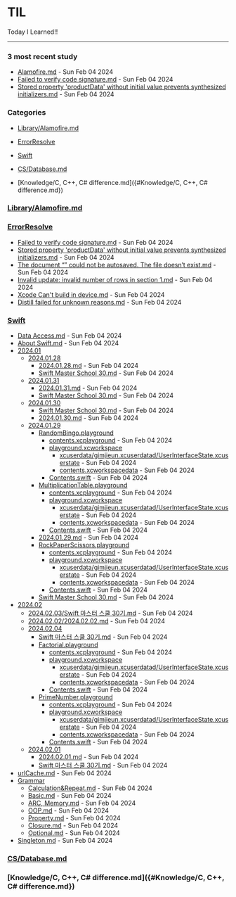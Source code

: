 # TIL
Today I Learned!!

---

### 3 most recent study
- [Alamofire.md](Alamofire.md) - Sun Feb 04 2024
- [Failed to verify code signature.md](Failed_to_verify_code_signature.md) - Sun Feb 04 2024
- [Stored property 'productData' without initial value prevents synthesized initializers.md](Stored_property_'productData'_without_initial_value_prevents_synthesized_initializers.md) - Sun Feb 04 2024

### Categories
- [Library/Alamofire.md]({#Library/Alamofire.md})

- [ErrorResolve]({#ErrorResolve})

- [Swift]({#Swift})

- [CS/Database.md]({#CS/Database.md})

- [Knowledge/C, C++, C# difference.md]({#Knowledge/C, C++, C# difference.md})

### [Library/Alamofire.md]({#Library/Alamofire.md})

### [ErrorResolve]({#ErrorResolve})
- [Failed to verify code signature.md]("./ErrorResolve/Failed_to_verify_code_signature.md") - Sun Feb 04 2024
- [Stored property 'productData' without initial value prevents synthesized initializers.md]("./ErrorResolve/Stored_property_'productData'_without_initial_value_prevents_synthesized_initializers.md") - Sun Feb 04 2024
- [The document “” could not be autosaved. The file doesn’t exist.md]("./ErrorResolve/The_document_“”_could_not_be_autosaved._The_file_doesn’t_exist.md") - Sun Feb 04 2024
- [Invalid update: invalid number of rows in section 1.md]("./ErrorResolve/Invalid_update:_invalid_number_of_rows_in_section_1.md") - Sun Feb 04 2024
- [Xcode Can't build in device.md]("./ErrorResolve/Xcode_Can't_build_in_device.md") - Sun Feb 04 2024
- [Distill failed for unknown reasons.md]("./ErrorResolve/Distill_failed_for_unknown_reasons.md") - Sun Feb 04 2024

### [Swift]({#Swift})
- [Data Access.md]("./Swift/Data_Access.md") - Sun Feb 04 2024
- [About Swift.md]("./Swift/About_Swift.md") - Sun Feb 04 2024
- [2024.01]("./Swift/2024.01")
  - [2024.01.28]("./Swift/2024.01/2024.01.28")
    - [2024.01.28.md]("./Swift/2024.01/2024.01.28/2024.01.28.md") - Sun Feb 04 2024
    - [Swift Master School 30.md]("./Swift/2024.01/2024.01.28/Swift_Master_School_30.md") - Sun Feb 04 2024
  - [2024.01.31]("./Swift/2024.01/2024.01.31")
    - [2024.01.31.md]("./Swift/2024.01/2024.01.31/2024.01.31.md") - Sun Feb 04 2024
    - [Swift Master School 30.md]("./Swift/2024.01/2024.01.31/Swift_Master_School_30.md") - Sun Feb 04 2024
  - [2024.01.30]("./Swift/2024.01/2024.01.30")
    - [Swift Master School 30.md]("./Swift/2024.01/2024.01.30/Swift_Master_School_30.md") - Sun Feb 04 2024
    - [2024.01.30.md]("./Swift/2024.01/2024.01.30/2024.01.30.md") - Sun Feb 04 2024
  - [2024.01.29]("./Swift/2024.01/2024.01.29")
    - [RandomBingo.playground]("./Swift/2024.01/2024.01.29/RandomBingo.playground")
      - [contents.xcplayground]("./Swift/2024.01/2024.01.29/RandomBingo.playground/contents.xcplayground") - Sun Feb 04 2024
      - [playground.xcworkspace]("./Swift/2024.01/2024.01.29/RandomBingo.playground/playground.xcworkspace")
        - [xcuserdata/gimjieun.xcuserdatad/UserInterfaceState.xcuserstate]("./Swift/2024.01/2024.01.29/RandomBingo.playground/playground.xcworkspace/xcuserdata/gimjieun.xcuserdatad/UserInterfaceState.xcuserstate") - Sun Feb 04 2024
        - [contents.xcworkspacedata]("./Swift/2024.01/2024.01.29/RandomBingo.playground/playground.xcworkspace/contents.xcworkspacedata") - Sun Feb 04 2024
      - [Contents.swift]("./Swift/2024.01/2024.01.29/RandomBingo.playground/Contents.swift") - Sun Feb 04 2024
    - [MultiplicationTable.playground]("./Swift/2024.01/2024.01.29/MultiplicationTable.playground")
      - [contents.xcplayground]("./Swift/2024.01/2024.01.29/MultiplicationTable.playground/contents.xcplayground") - Sun Feb 04 2024
      - [playground.xcworkspace]("./Swift/2024.01/2024.01.29/MultiplicationTable.playground/playground.xcworkspace")
        - [xcuserdata/gimjieun.xcuserdatad/UserInterfaceState.xcuserstate]("./Swift/2024.01/2024.01.29/MultiplicationTable.playground/playground.xcworkspace/xcuserdata/gimjieun.xcuserdatad/UserInterfaceState.xcuserstate") - Sun Feb 04 2024
        - [contents.xcworkspacedata]("./Swift/2024.01/2024.01.29/MultiplicationTable.playground/playground.xcworkspace/contents.xcworkspacedata") - Sun Feb 04 2024
      - [Contents.swift]("./Swift/2024.01/2024.01.29/MultiplicationTable.playground/Contents.swift") - Sun Feb 04 2024
    - [2024.01.29.md]("./Swift/2024.01/2024.01.29/2024.01.29.md") - Sun Feb 04 2024
    - [RockPaperScissors.playground]("./Swift/2024.01/2024.01.29/RockPaperScissors.playground")
      - [contents.xcplayground]("./Swift/2024.01/2024.01.29/RockPaperScissors.playground/contents.xcplayground") - Sun Feb 04 2024
      - [playground.xcworkspace]("./Swift/2024.01/2024.01.29/RockPaperScissors.playground/playground.xcworkspace")
        - [xcuserdata/gimjieun.xcuserdatad/UserInterfaceState.xcuserstate]("./Swift/2024.01/2024.01.29/RockPaperScissors.playground/playground.xcworkspace/xcuserdata/gimjieun.xcuserdatad/UserInterfaceState.xcuserstate") - Sun Feb 04 2024
        - [contents.xcworkspacedata]("./Swift/2024.01/2024.01.29/RockPaperScissors.playground/playground.xcworkspace/contents.xcworkspacedata") - Sun Feb 04 2024
      - [Contents.swift]("./Swift/2024.01/2024.01.29/RockPaperScissors.playground/Contents.swift") - Sun Feb 04 2024
    - [Swift Master School 30.md]("./Swift/2024.01/2024.01.29/Swift_Master_School_30.md") - Sun Feb 04 2024
- [2024.02]("./Swift/2024.02")
  - [2024.02.03/Swift 마스터 스쿨 30기.md]("./Swift/2024.02/2024.02.03/Swift_마스터_스쿨_30기.md") - Sun Feb 04 2024
  - [2024.02.02/2024.02.02.md]("./Swift/2024.02/2024.02.02/2024.02.02.md") - Sun Feb 04 2024
  - [2024.02.04]("./Swift/2024.02/2024.02.04")
    - [Swift 마스터 스쿨 30기.md]("./Swift/2024.02/2024.02.04/Swift_마스터_스쿨_30기.md") - Sun Feb 04 2024
    - [Factorial.playground]("./Swift/2024.02/2024.02.04/Factorial.playground")
      - [contents.xcplayground]("./Swift/2024.02/2024.02.04/Factorial.playground/contents.xcplayground") - Sun Feb 04 2024
      - [playground.xcworkspace]("./Swift/2024.02/2024.02.04/Factorial.playground/playground.xcworkspace")
        - [xcuserdata/gimjieun.xcuserdatad/UserInterfaceState.xcuserstate]("./Swift/2024.02/2024.02.04/Factorial.playground/playground.xcworkspace/xcuserdata/gimjieun.xcuserdatad/UserInterfaceState.xcuserstate") - Sun Feb 04 2024
        - [contents.xcworkspacedata]("./Swift/2024.02/2024.02.04/Factorial.playground/playground.xcworkspace/contents.xcworkspacedata") - Sun Feb 04 2024
      - [Contents.swift]("./Swift/2024.02/2024.02.04/Factorial.playground/Contents.swift") - Sun Feb 04 2024
    - [PrimeNumber.playground]("./Swift/2024.02/2024.02.04/PrimeNumber.playground")
      - [contents.xcplayground]("./Swift/2024.02/2024.02.04/PrimeNumber.playground/contents.xcplayground") - Sun Feb 04 2024
      - [playground.xcworkspace]("./Swift/2024.02/2024.02.04/PrimeNumber.playground/playground.xcworkspace")
        - [xcuserdata/gimjieun.xcuserdatad/UserInterfaceState.xcuserstate]("./Swift/2024.02/2024.02.04/PrimeNumber.playground/playground.xcworkspace/xcuserdata/gimjieun.xcuserdatad/UserInterfaceState.xcuserstate") - Sun Feb 04 2024
        - [contents.xcworkspacedata]("./Swift/2024.02/2024.02.04/PrimeNumber.playground/playground.xcworkspace/contents.xcworkspacedata") - Sun Feb 04 2024
      - [Contents.swift]("./Swift/2024.02/2024.02.04/PrimeNumber.playground/Contents.swift") - Sun Feb 04 2024
  - [2024.02.01]("./Swift/2024.02/2024.02.01")
    - [2024.02.01.md]("./Swift/2024.02/2024.02.01/2024.02.01.md") - Sun Feb 04 2024
    - [Swift 마스터 스쿨 30기.md]("./Swift/2024.02/2024.02.01/Swift_마스터_스쿨_30기.md") - Sun Feb 04 2024
- [urlCache.md]("./Swift/urlCache.md") - Sun Feb 04 2024
- [Grammar]("./Swift/Grammar")
  - [Calculation&Repeat.md]("./Swift/Grammar/Calculation&Repeat.md") - Sun Feb 04 2024
  - [Basic.md]("./Swift/Grammar/Basic.md") - Sun Feb 04 2024
  - [ARC, Memory.md]("./Swift/Grammar/ARC,_Memory.md") - Sun Feb 04 2024
  - [OOP.md]("./Swift/Grammar/OOP.md") - Sun Feb 04 2024
  - [Property.md]("./Swift/Grammar/Property.md") - Sun Feb 04 2024
  - [Closure.md]("./Swift/Grammar/Closure.md") - Sun Feb 04 2024
  - [Optional.md]("./Swift/Grammar/Optional.md") - Sun Feb 04 2024
- [Singleton.md]("./Swift/Singleton.md") - Sun Feb 04 2024

### [CS/Database.md]({#CS/Database.md})

### [Knowledge/C, C++, C# difference.md]({#Knowledge/C, C++, C# difference.md})

